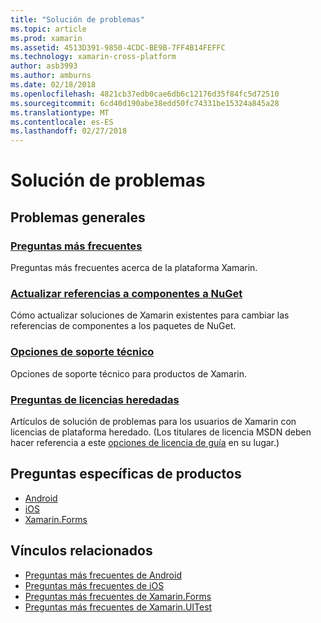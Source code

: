 ```yaml
---
title: "Solución de problemas"
ms.topic: article
ms.prod: xamarin
ms.assetid: 4513D391-9850-4CDC-BE9B-7FF4B14FEFFC
ms.technology: xamarin-cross-platform
author: asb3993
ms.author: amburns
ms.date: 02/18/2018
ms.openlocfilehash: 4821cb37edb0cae6db6c12176d35f84fc5d72510
ms.sourcegitcommit: 6cd40d190abe38edd50fc74331be15324a845a28
ms.translationtype: MT
ms.contentlocale: es-ES
ms.lasthandoff: 02/27/2018
---
```

# <a name="troubleshooting"></a>Solución de problemas

## <a name="general-issues"></a>Problemas generales
### <a name="frequently-asked-questionsquestionsindexmd"></a>[Preguntas más frecuentes](questions/index.md)

Preguntas más frecuentes acerca de la plataforma Xamarin.

### <a name="updating-component-references-to-nugetcomponent-nugetmd"></a>[Actualizar referencias a componentes a NuGet](component-nuget.md)

Cómo actualizar soluciones de Xamarin existentes para cambiar las referencias de componentes a los paquetes de NuGet.

### <a name="support-optionssupport-optionsmd"></a>[Opciones de soporte técnico](support-options.md)

Opciones de soporte técnico para productos de Xamarin.

### <a name="legacy-license-questionslegacy-licensesindexmd"></a>[Preguntas de licencias heredadas](legacy-licenses/index.md)

Artículos de solución de problemas para los usuarios de Xamarin con licencias de plataforma heredado. (Los titulares de licencia MSDN deben hacer referencia a este [opciones de licencia de guía](~/cross-platform/get-started/requirements.md) en su lugar.)

## <a name="product-specific-questions"></a>Preguntas específicas de productos

- [Android](~/android/troubleshooting/questions/index.md)
- [iOS](~/ios/troubleshooting/questions/index.md)
- [Xamarin.Forms](~/xamarin-forms/troubleshooting/questions/index.md)



## <a name="related-links"></a>Vínculos relacionados

- [Preguntas más frecuentes de Android](~/android/troubleshooting/questions/index.md)
- [Preguntas más frecuentes de iOS](~/ios/troubleshooting/questions/index.md)
- [Preguntas más frecuentes de Xamarin.Forms](~/xamarin-forms/troubleshooting/questions/index.md)
- [Preguntas más frecuentes de Xamarin.UITest](https://developer.xamarin.com~/testcloud/uitest/questions/)
